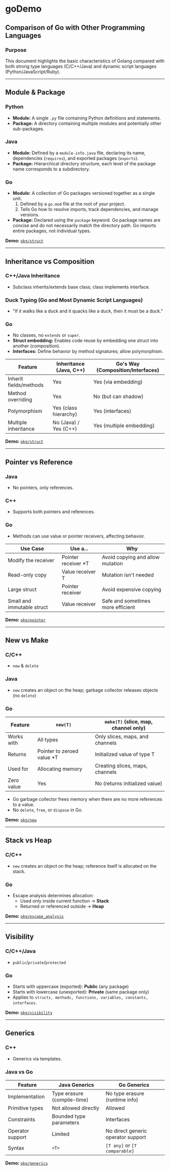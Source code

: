 # goDemo

## Comparison of Go with Other Programming Languages

### Purpose

This document highlights the basic characteristics of Golang compared with both strong type languages (C/C++/Java) and dynamic script languages (Python/JavaScript/Ruby).

---

## Module & Package

### Python

- **Module:** A single `.py` file containing Python definitions and statements.
- **Package:** A directory containing multiple modules and potentially other sub-packages.

### Java

- **Module:** Defined by a `module-info.java` file, declaring its name, dependencies (`requires`), and exported packages (`exports`).
- **Package:** Hierarchical directory structure, each level of the package name corresponds to a subdirectory.

### Go

- **Module:** A collection of Go packages versioned together as a single unit.
  1. Defined by a `go.mod` file at the root of your project.
  2. Tells Go how to resolve imports, track dependencies, and manage versions.
- **Package:** Declared using the `package` keyword. Go package names are concise and do not necessarily match the directory path. Go imports entire packages, not individual types.

**Demo:** [`pkg/struct`](pkg/struct/composition/demo.go)

---

## Inheritance vs Composition

### C++/Java Inheritance

- Subclass inherits/extends base class; class implements interface.

### Duck Typing (Go and Most Dynamic Script Languages)

- "If it walks like a duck and it quacks like a duck, then it must be a duck."

### Go

- No classes, no `extends` or `super`.
- **Struct embedding:** Enables code reuse by embedding one struct into another (composition).
- **Interfaces:** Define behavior by method signatures; allow polymorphism.

| Feature                | Inheritance (Java, C++) | Go's Way (Composition/Interfaces) |
|------------------------|-------------------------|-----------------------------------|
| Inherit fields/methods | Yes                     | Yes (via embedding)               |
| Method overriding      | Yes                     | No (but can shadow)               |
| Polymorphism           | Yes (class hierarchy)   | Yes (interfaces)                  |
| Multiple inheritance   | No (Java) / Yes (C++)   | Yes (multiple embedding)          |

**Demo:** [`pkg/struct`](pkg/struct/composition/demo.go)

---

## Pointer vs Reference
### Java
-  No pointers, only references.
### C++
- Supports both pointers and references.
### Go
- Methods can use value or pointer receivers, affecting behavior.

| Use Case                        | Use a...              | Why                                 |
|----------------------------------|-----------------------|--------------------------------------|
| Modify the receiver              | Pointer receiver \*T  | Avoid copying and allow mutation     |
| Read-only copy                   | Value receiver T      | Mutation isn't needed                |
| Large struct                     | Pointer receiver      | Avoid expensive copying              |
| Small and immutable struct       | Value receiver        | Safe and sometimes more efficient    |

**Demo:** [`pkg/pointer`](pkg/pointer/demo/demo.go)

---

## New vs Make
### C/C++
-  `new` & `delete`
### Java
- `new` creates an object on the heap; garbage collector releases objects (no `delete`)
### Go

| Feature      | `new(T)`                    | `make(T)` (slice, map, channel only) |
|--------------|-----------------------------|--------------------------------------|
| Works with   | All types                   | Only slices, maps, and channels      |
| Returns      | Pointer to zeroed value \*T | Initialized value of type T          |
| Used for     | Allocating memory           | Creating slices, maps, channels      |
| Zero value   | Yes                         | No (returns initialized value)       |

- Go garbage collector frees memory when there are no more references to a value.
- No `delete`, `free`, or `dispose` in Go.

**Demo:** [`pkg/new`](pkg/new/demo.go)

---

## Stack vs Heap
### C/C++
-  `new` creates an object on the heap; reference itself is allocated on the stack.
### Go
- Escape analysis determines allocation:
  - Used only inside current function → **Stack**
  - Returned or referenced outside → **Heap**

**Demo:** [`pkg/escape_analysis`](pkg/escape_analysis/demo.go)

---

## Visibility
### C/C++/Java
- `public`/`private`/`protected`
### Go
  - Starts with uppercase (exported): **Public** (any package)
  - Starts with lowercase (unexported): **Private** (same package only)
  - Applies to `structs, methods, functions, variables, constants, interfaces`.

**Demo:** [`pkg/visibility`](pkg/visibility/main.go)

---

## Generics
### C++
- Generics via templates.
### Java vs Go

| Feature           | Java Generics                | Go Generics                        |
|-------------------|-----------------------------|------------------------------------|
| Implementation    | Type erasure (compile-time)  | No type erasure (runtime info)     |
| Primitive types   | Not allowed directly         | Allowed                            |
| Constraints       | Bounded type parameters      | Interfaces                         |
| Operator support  | Limited                      | No direct generic operator support |
| Syntax            | `<T>`                        | `[T any]` or `[T comparable]`      |

**Demo:** [`pkg/generics`](pkg/generics/main.go)